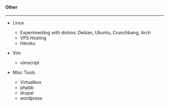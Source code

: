 
#### Other
--------------

- Linux
    - Experimenting with distros: Debian, Ubuntu, Crunchbang, Arch
    - VPS Hosting
    - Heroku

- Vim
    - vimscript <span class="minor"></span>

- Misc Tools
    - Virtualbox
    - phpbb
    - drupal <span class="minor"></span>
    - wordpress <span class="minor"></span>
